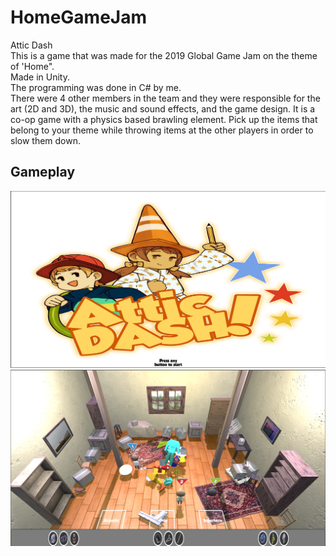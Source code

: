 # HomeGameJam
Attic Dash <br>
This is a game that was made for the 2019 Global Game Jam on the theme of 'Home". <br>
Made in Unity.<br>
The programming was done in C# by me.<br>
There were 4 other members in the team and they were responsible for the art (2D and 3D), the music and sound effects, and the game design.
It is a co-op game with a physics based brawling element. Pick up the items that belong to your theme while throwing items at the other players in order to slow them down.

## Gameplay

![Start Screen](1.png?raw=true "Start Screen")
![Gameplay](2.png?raw=true "Gameplay with 3 Players")

